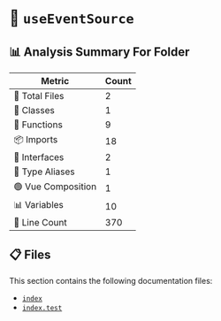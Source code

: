 # 📁 `useEventSource`

## 📊 Analysis Summary For Folder

| Metric | Count |
|--------|-------|
| 📁 Total Files | 2 |
| 🧱 Classes | 1 |
| 🔧 Functions | 9 |
| 📦 Imports | 18 |
| 📐 Interfaces | 2 |
| 📑 Type Aliases | 1 |
| 🟢 Vue Composition | 1 |
| 📊 Variables | 10 |
| 🔢 Line Count | 370 |


## 📋 Files

This section contains the following documentation files:

- [`index`](./index.md)
- [`index.test`](./index.test.md)